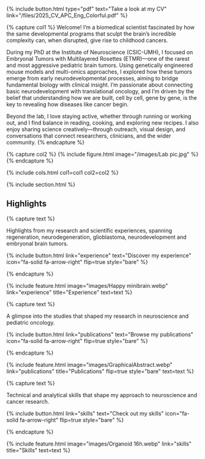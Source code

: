 ---
---

{%
  include button.html
  type="pdf"
  text="Take a look at my CV"
  link="/files/2025_CV_APC_Eng_Colorful.pdf"
%}

{% capture col1 %}
Welcome! I’m a biomedical scientist fascinated by how the same developmental programs that sculpt the brain’s incredible complexity can, when disrupted, give rise to childhood cancers.

During my PhD at the Institute of Neuroscience (CSIC-UMH), I focused on Embryonal Tumors with Multilayered Rosettes (ETMR)—one of the rarest and most aggressive pediatric brain tumors. Using genetically engineered mouse models and multi-omics approaches, I explored how these tumors emerge from early neurodevelopmental processes, aiming to bridge fundamental biology with clinical insight. I’m passionate about connecting basic neurodevelopment with translational oncology, and I’m driven by the belief that understanding how we are built, cell by cell, gene by gene, is the key to revealing how diseases like cancer begin. 

Beyond the lab, I love staying active, whether through running or working out, and I find balance in reading, cooking, and exploring new recipes. I also enjoy sharing science creatively—through outreach, visual design, and conversations that connect researchers, clinicians, and the wider community.
{% endcapture %}

{% capture col2 %}
{% include figure.html image="/images/Lab pic.jpg" %}
{% endcapture %}

{% include cols.html col1=col1 col2=col2 %}

{% include section.html %}

## Highlights

{% capture text %}

Highlights from my research and scientific experiences, spanning regeneration, neurodegeneration, glioblastoma, neurodevelopment and embryonal brain tumors.

{%
  include button.html
  link="experience"
  text="Discover my experience"
  icon="fa-solid fa-arrow-right"
  flip=true
  style="bare"
%}

{% endcapture %}

{%
  include feature.html
  image="images/Happy minibrain.webp"
  link="experience"
  title="Experience"
  text=text
%}

{% capture text %}

A glimpse into the studies that shaped my research in neuroscience and pediatric oncology.

{%
  include button.html
  link="publications"
  text="Browse my publications"
  icon="fa-solid fa-arrow-right"
  flip=true
  style="bare"
%}

{% endcapture %}

{%
  include feature.html
  image="images/GraphicalAbstract.webp"
  link="publications"
  title="Publications"
  flip=true
  style="bare"
  text=text
%}

{% capture text %}

Technical and analytical skills that shape my approach to neuroscience and cancer research.

{%
  include button.html
  link="skills"
  text="Check out my skills"
  icon="fa-solid fa-arrow-right"
  flip=true
  style="bare"
%}

{% endcapture %}

{%
  include feature.html
  image="images/Organoid 16h.webp"
  link="skills"
  title="Skills"
  text=text
%}
